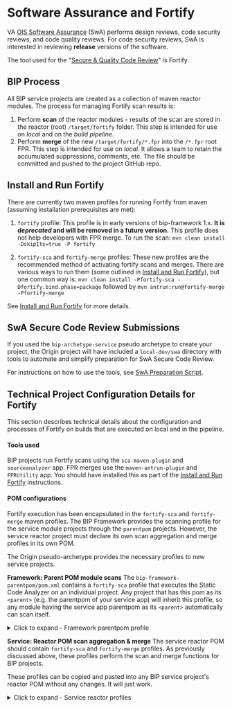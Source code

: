 # Software Assurance and Fortify

VA [OIS Software Assurance](https://wiki.mobilehealth.va.gov/display/OISSWA/) (SwA) performs design reviews, code security reviews, and code quality reviews. For code security reviews, SwA is interested in reviewing **release** versions of the software.

The tool used for the "[Secure & Quality Code Review](https://wiki.mobilehealth.va.gov/display/OISSWA/Frequently+Asked+Questions)" is Fortify.

## BIP Process

All BIP service projects are created as a collection of maven reactor modules. The process for managing Fortify scan results is:
1. Perform **scan** of the reactor modules - results of the scan are stored in the reactor (root) `/target/fortify` folder. This step is intended for use on _local_ and on the _build pipeline_.
2. Perform **merge** of the new `/target/fortify/*.fpr` into the `/*.fpr` root FPR. This step is intended for use on _local_. It allows a team to retain the accumulated suppressions, comments, etc. The file should be committed and pushed to the project GitHub repo.

## Install and Run Fortify

There are currently two maven profiles for running Fortify from maven (assuming installation prerequisites are met):

1. `fortify` profile: This profile is in early versions of bip-framework 1.x. **It is _deprecated_ and will be removed in a future version.** This profile does not help developers with FPR merge. To run the scan: `mvn clean install -DskipIts=true -P fortify`

2. `fortify-sca` and `fortify-merge` profiles: These new profiles are the recommended method of activating fortify scans and merges. There are various ways to run them (some outlined in [Install and Run Fortify](installation-help-guide.md#install-and-run-fortify)), but one common way is: `mvn clean install -Pfortify-sca -Dfortify.bind.phase=package` followed by `mvn antrun:run@fortify-merge -Pfortify-merge`

See [Install and Run Fortify](installation-help-guide.md#install-and-run-fortify) for more details.

## SwA Secure Code Review Submissions

If you used the `bip-archetype-service` pseudo archetype to create your project, the Origin project will have included a `local-dev/swa` directory with tools to automate and simplify preparation for SwA Secure Code Review.

For instructions on how to use the tools, see [SwA Preparation Script](../local-dev/swa/README.md).

## Technical Project Configuration Details for Fortify

This section describes technical details about the configuration and processes of Fortify on builds that are executed on local and in the pipeline.

#### Tools used

BIP projects run Fortify scans using the `sca-maven-plugin` and `sourceanalyzer` app. FPR merges use the `maven-antrun-plugin` and `FPRUtility` app. You should have installed this as part of the [Install and Run Fortify](installation-help-guide.md#install-and-run-fortify) instructions.

#### POM configurations

Fortify execution has been encapsulated in the `fortify-sca` and `fortify-merge` maven profiles. The BIP Framework provides the scanning profile for the service module projects through the `parentpom` projects. However, the service reactor project must declare its own scan aggregation and merge profiles in its own POM.

The Origin pseudo-archetype provides the necessary profiles to new service projects.

**Framework: Parent POM module scans**
The `bip-framework-parentpom/pom.xml` contains a `fortify-sca` profile that executes the Static Code Analyzer on an individual project. Any project that has this pom as its `<parent>` (e.g. the parentpom of your service app) will inherit this profile, so any module having the service app parentpom as its `<parent>` automatically can scan itself.

<details><summary>Click to expand - Framework parentpom profile</summary>

```xml
		<!--
			The fortify-sca profile runs the aggregate scan for all modules.
			If a project believes that the fortify-sca profile requires ANY changes,
			please consult with the BIP Framework development team.
			Base Fortify requirements for all project modules are declared in bip-framework-parentpom.
		-->
		<profile>
			<id>fortify-sca</id>
			<activation>
				<activeByDefault>false</activeByDefault>
			</activation>
			<properties>
				<!-- Don't run tests from SCA - profile should be run as: "mvn install -P fortify-sca" -->
				<skipTests>true</skipTests>
				<skipITs>true</skipITs>
				<skipPerfTests>true</skipPerfTests>
				<fortify.bind.phase>initialize</fortify.bind.phase>
				<fortify.inherit>false</fortify.inherit>
			</properties>
			<build>
				<pluginManagement>
					<plugins>
						<plugin>
							<groupId>com.fortify.sca.plugins.maven</groupId>
							<artifactId>sca-maven-plugin</artifactId>
							<version>${sca-maven-plugin.version}</version>
						</plugin>
					</plugins>
				</pluginManagement>
				<plugins>
					<plugin>
						<groupId>com.fortify.sca.plugins.maven</groupId>
						<artifactId>sca-maven-plugin</artifactId>
						<version>${sca-maven-plugin.version}</version>
						<inherited>${fortify.inherit}</inherited>
						<executions>
							<execution>
								<id>fortify-sca-clean</id>
								<phase>${fortify.bind.phase}</phase>
								<goals>
									<goal>clean</goal>
								</goals>
								<configuration>
									<aggregate>true</aggregate>
									<debug>true</debug>
									<verbose>true</verbose>
								</configuration>
							</execution>
							<execution>
								<id>fortify-sca-translate</id>
								<phase>${fortify.bind.phase}</phase>
								<goals>
									<goal>translate</goal>
								</goals>
								<configuration>
									<!-- run scans against all reactor projects -->
									<aggregate>true</aggregate>
									<debug>true</debug>
									<verbose>true</verbose>
									<!-- exclude inttest and perftest, as they don't go to prod -->
									<excludes>**/bip-*-inttest/*,**/bip-*-perftest/*</excludes>
								</configuration>
							</execution>
							<execution>
								<id>fortify-sca-scan</id>
								<phase>${fortify.bind.phase}</phase>
								<goals>
									<goal>scan</goal>
								</goals>
								<configuration>
									<!-- run scans against all reactor projects -->
									<aggregate>true</aggregate>
									<debug>true</debug>
									<verbose>true</verbose>
									<!-- exclude inttest and perftest, as they don't go to prod -->
									<excludes>**/bip-*-inttest/*,**/bip-*-perftest/*</excludes>
								</configuration>
							</execution>
						</executions>
					</plugin>
				</plugins>
			</build>
		</profile>
```

</details>

**Service: Reactor POM scan aggregation & merge**
The service reactor POM should contain `fortify-sca` and `fortify-merge` profiles. As previously discussed above, these profiles perform the scan and merge functions for BIP projects.

These profiles can be copied and pasted into any BIP service project's reactor POM without any changes. It will just work.

<details><summary>Click to expand - Service reactor profiles</summary>

```xml
		<!--
			The fortify-sca profile runs the aggregate scan for all modules.
			If a project believes that the fortify-sca profile requires ANY changes,
			please consult with the BIP Framework development team.
			Base Fortify requirements for all project modules are declared in bip-framework-parentpom.
		-->
		<profile>
			<id>fortify-sca</id>
			<activation>
				<activeByDefault>false</activeByDefault>
			</activation>
			<properties>
				<!-- Don't run tests from SCA - profile should be run as: "mvn install -P fortify-sca" -->
				<skipTests>true</skipTests>
				<skipITs>true</skipITs>
				<skipPerfTests>true</skipPerfTests>
			</properties>
			<build>
				<plugins>
					<plugin>
						<groupId>com.fortify.sca.plugins.maven</groupId>
						<artifactId>sca-maven-plugin</artifactId>
						<version>${sca-maven-plugin.version}</version>
						<executions>
							<execution>
								<id>fortify-sca-clean</id>
								<phase>${fortify.bind.phase}</phase>
								<goals>
									<goal>clean</goal>
								</goals>
								<configuration>
									<aggregate>true</aggregate>
								</configuration>
							</execution>
							<execution>
								<id>fortify-sca-translate</id>
								<phase>${fortify.bind.phase}</phase>
								<goals>
									<goal>translate</goal>
								</goals>
								<configuration>
									<!-- run scans against all reactor projects -->
									<aggregate>true</aggregate>
									<!-- exclude inttest and perftest, as they don't go to prod -->
									<excludes>**/bip-*-inttest/*,**/bip-*-perftest/*</excludes>
								</configuration>
							</execution>
							<execution>
								<id>fortify-sca-scan</id>
								<phase>${fortify.bind.phase}</phase>
								<goals>
									<goal>scan</goal>
								</goals>
								<configuration>
									<!-- run scans against all reactor projects -->
									<aggregate>true</aggregate>
									<!-- exclude inttest and perftest, as they don't go to prod -->
									<excludes>**/bip-*-inttest/*,**/bip-*-perftest/*</excludes>
								</configuration>
							</execution>
						</executions>
					</plugin>
				</plugins>
			</build>
		</profile>
		<profile>
			<id>fortify-merge</id>
			<activation>
				<activeByDefault>false</activeByDefault>
			</activation>
			<properties>
				<!-- Don't run tests from SCA - profile should be run as: "mvn install -P fortify-sca" -->
				<skipTests>true</skipTests>
				<skipITs>true</skipITs>
				<skipPerfTests>true</skipPerfTests>
			</properties>
			<build>
				<plugins>
					<plugin>
						<groupId>org.apache.maven.plugins</groupId>
						<artifactId>maven-antrun-plugin</artifactId>
						<!-- do not run on child modules, just on reactor -->
						<inherited>false</inherited>
						<dependencies>
							<!-- provides ANT branch tags (if/then/else) -->
							<dependency>
								<groupId>ant-contrib</groupId>
								<artifactId>ant-contrib</artifactId>
								<version>${ant-contrib.version}</version>
							</dependency>
						</dependencies>
						<executions>
							<execution>
								<id>fortify-merge</id>
								<goals>
									<goal>run</goal>
								</goals>
								<configuration>
									<tasks>
										<!-- add the ant tasks from ant-contrib -->
										<taskdef resource="net/sf/antcontrib/antcontrib.properties">
											<classpath refid="maven.dependency.classpath" />
										</taskdef>
										<echo>+++ Executing ANT target for Fortify copy/merge</echo>
										<echo>+++ Checking file availability of ${project.basedir}/${project.artifactId}.fpr</echo>
										<if>
											<available file="${project.basedir}/${project.artifactId}.fpr" />
											<then>
												<echo>+++ Found file: ${project.basedir}/${project.artifactId}.fpr</echo>
												<echo>+++ Executing Fortify merge operation with:</echo>
												<echo>      FPRUtility -merge</echo>
												<echo>        -project ${project.build.directory}/fortify/${project.artifactId}-${project.version}.fpr</echo>
												<echo>        -source ${project.basedir}/${project.artifactId}.fpr</echo>
												<echo>        -f ${project.basedir}/${project.artifactId}.fpr</echo>
												<exec executable="FPRUtility">
													<arg
														line="-merge -project ${project.build.directory}/fortify/${project.artifactId}-${project.version}.fpr -source ${project.basedir}/${project.artifactId}.fpr -f ${project.basedir}/${project.artifactId}.fpr" />
												</exec>
											</then>
											<else>
												<echo>+++ Not-found file: ${project.basedir}/${project.artifactId}.fpr</echo>
												<echo>+++ Executing file copy with:</echo>
												<echo>      copy</echo>
												<echo>        ${project.build.directory}/fortify/${project.artifactId}-${project.version}.fpr</echo>
												<echo>        ${project.basedir}/${project.artifactId}.fpr</echo>
												<copy file="${project.build.directory}/fortify/${project.artifactId}-${project.version}.fpr"
													tofile="${project.basedir}/${project.artifactId}.fpr" />
											</else>
										</if>
									</tasks>
								</configuration>
							</execution>
						</executions>
					</plugin>
				</plugins>
			</build>
		</profile>
```

</details>



